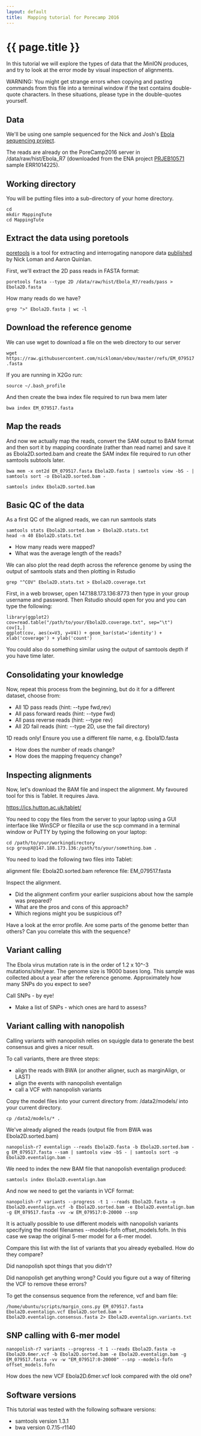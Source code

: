 ```yaml
---
layout: default
title:  Mapping tutorial for Porecamp 2016
---
```


# {{ page.title }}

In this tutorial we will explore the types of data that the MinION produces, and try to look at the error mode by visual inspection of alignments.

WARNING: You might get strange errors when copying and pasting commands from this file into a terminal window if the text contains double-quote characters. In these situations, please type in the double-quotes yourself.

## Data

We'll be using one sample sequenced for the Nick and Josh's [Ebola sequencing project](http://www.nature.com/nature/journal/v530/n7589/full/nature16996.html).

The reads are already on the PoreCamp2016 server in /data/raw/hist/Ebola_R7 (downloaded from the ENA project [PRJEB10571](http://www.ebi.ac.uk/ena/data/view/PRJEB10571) sample ERR1014225).

## Working directory

You will be putting files into a sub-directory of your  home directory.

```
cd  
mkdir MappingTute  
cd MappingTute  
```

## Extract the data using poretools

[poretools](http://poretools.readthedocs.io/en/latest/content/examples.html#poretools-fastq) is a tool for extracting and interrogating nanopore data [published](http://bioinformatics.oxfordjournals.org/content/early/2014/08/19/bioinformatics.btu555.abstract) by Nick Loman and Aaron Quinlan.

First, we'll extract the 2D pass reads in FASTA format:

```poretools fasta --type 2D /data/raw/hist/Ebola_R7/reads/pass > Ebola2D.fasta```

How many reads do we have?

```grep ">" Ebola2D.fasta | wc -l```

## Download the reference genome

We can use wget to download a file on the web directory to our server

```wget https://raw.githubusercontent.com/nickloman/ebov/master/refs/EM_079517.fasta```

If you are running in X2Go run:

``source ~/.bash_profile``

And then create the bwa index file required to run bwa mem later

```bwa index EM_079517.fasta```

## Map the reads

And now we actually map the reads, convert the SAM output to BAM format and then sort it by mapping coordinate (rather than read name) and save it as Ebola2D.sorted.bam and create the SAM index file required to run other samtools subtools later.

```bwa mem -x ont2d EM_079517.fasta Ebola2D.fasta | samtools view -bS - | samtools sort -o Ebola2D.sorted.bam -```

```samtools index Ebola2D.sorted.bam```

## Basic QC of the data

As a first QC of the aligned reads, we can run samtools stats

```
samtools stats Ebola2D.sorted.bam > Ebola2D.stats.txt  
head -n 40 Ebola2D.stats.txt
```

- How many reads were mapped?
- What was the average length of the reads?

We can also plot the read depth across the reference genome by using the output of samtools stats and then plotting in Rstudio

```grep "^COV" Ebola2D.stats.txt > Ebola2D.coverage.txt```

First, in a web browser, open 147.188.173.136:8773 then type in your group username and password. Then Rstudio should open for you and you can type the following:

```
library(ggplot2)  
cov=read.table("/path/to/your/Ebola2D.coverage.txt", sep="\t")  
cov[1,]  
ggplot(cov, aes(x=V3, y=V4)) + geom_bar(stat='identity') + xlab('coverage') + ylab('count')
```

You could also do something similar using the output of samtools depth if you have time later.

## Consolidating your knowledge

Now, repeat this process from the beginning, but do it for a different dataset, choose from:

- All 1D pass reads (hint: --type fwd,rev)
- All pass forward reads (hint: --type fwd)
- All pass reverse reads (hint: --type rev)
- All 2D fail reads (hint: --type 2D, use the fail directory)

1D reads only! Ensure you use a different file name, e.g. Ebola1D.fasta

- How does the number of reads change?
- How does the mapping frequency change?

## Inspecting alignments

Now, let's download the BAM file and inspect the alignment. My favoured tool for this is Tablet. It requires Java.

https://ics.hutton.ac.uk/tablet/

You need to copy the files from the server to your laptop using a GUI interface like WinSCP or filezilla or use the scp command in a terminal window or PuTTY by typing the following on your laptop:

```
cd /path/to/your/workingdirectory  
scp groupX@147.188.173.136:/path/to/your/something.bam .  
```

You need to load the following two files into Tablet:

alignment file: Ebola2D.sorted.bam reference file: EM_079517.fasta

Inspect the alignment.

- Did the alignment confirm your earlier suspicions about how the sample was prepared?
- What are the pros and cons of this approach?
- Which regions might you be suspicious of?

Have a look at the error profile. Are some parts of the genome better than others? Can you correlate this with the sequence?

## Variant calling

The Ebola virus mutation rate is in the order of 1.2 x 10^-3 mutations/site/year. The genome size is 19000 bases long. This sample was collected about a year after the reference genome. Approximately how many SNPs do you expect to see?

Call SNPs - by eye!

- Make a list of SNPs - which ones are hard to assess?

## Variant calling with nanopolish

Calling variants with nanopolish relies on squiggle data to generate the best consensus and gives a nicer result.

To call variants, there are three steps:

- align the reads with BWA (or another aligner, such as marginAlign, or LAST)
- align the events with nanopolish eventalign
- call a VCF with nanopolish variants

Copy the model files into your current directory from: /data2/models/ into your current directory.

```
cp /data2/models/* .
```

We've already aligned the reads (output file from BWA was Ebola2D.sorted.bam)

```
nanopolish-r7 eventalign --reads Ebola2D.fasta -b Ebola2D.sorted.bam -g EM_079517.fasta --sam | samtools view -bS - | samtools sort -o Ebola2D.eventalign.bam -
```

We need to index the new BAM file that nanopolish eventalign produced:

```samtools index Ebola2D.eventalign.bam```

And now we need to get the variants in VCF format:

```
nanopolish-r7 variants --progress -t 1 --reads Ebola2D.fasta -o Ebola2D.eventalign.vcf -b Ebola2D.sorted.bam -e Ebola2D.eventalign.bam -g EM_079517.fasta -vv -w EM_079517:0-20000 --snp
```

It is actually possible to use different models with nanopolish variants specifying the model filenames --models-fofn offset_models.fofn. In this case we swap the original 5-mer model for a 6-mer model.

Compare this list with the list of variants that you already eyeballed. How do they compare?

Did nanopolish spot things that you didn't?

Did nanopolish get anything wrong? Could you figure out a way of filtering the VCF to remove these errors?

To get the consensus sequence from the reference, vcf and bam file:

```
/home/ubuntu/scripts/margin_cons.py EM_079517.fasta Ebola2D.eventalign.vcf Ebola2D.sorted.bam > Ebola2D.eventalign.consensus.fasta 2> Ebola2D.eventalign.variants.txt
```

## SNP calling with 6-mer model

```nanopolish-r7 variants --progress -t 1 --reads Ebola2D.fasta -o Ebola2D.6mer.vcf -b Ebola2D.sorted.bam -e Ebola2D.eventalign.bam -g EM_079517.fasta -vv -w "EM_079517:0-20000" --snp --models-fofn offset_models.fofn```

How does the new VCF Ebola2D.6mer.vcf look compared with the old one?

## Software versions

This tutorial was tested with the following software versions:

- samtools version 1.3.1 
- bwa version 0.7.15-r1140

